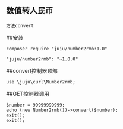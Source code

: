 ## 数值转人民币
```
方法convert
```

##安装

```
composer require "juju/number2rmb:1.0"

"juju/number2rmb": "~1.0.0"
```

##convert控制器顶部
```
use \juju\curl\Number2rmb;
```

##GET控制器调用
```
$number = 99999999999;
echo (new Number2rmb())->convert($number);
exit();
exit();
```
